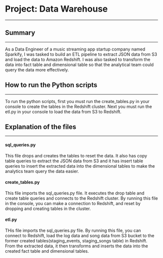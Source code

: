 # Project: Data Warehouse

---

## Summary

---

As a Data Engineer of a music streaming app startup company named Sparkify, I was tasked to build an ETL pipeline to extract JSON data from S3 and load the data to Amazon Redshift. I was also tasked to transform the data into fact table and dimensional table so that the analytical team could query the data more effectively.


## How to run the Python scripts

---

To run the python scripts, first you must run the create_tables.py in your console to create the tables in the Redshift cluster. Next you must run the etl.py in your console to load the data from S3 to Redshift.


## Explanation of the files

---

#### sql_queries.py

This file drops and creates the tables to reset the data. It also has copy table queries to extract the JSON data from S3 and it has insert table queries to insert the extracted data into the dimensional tables to make the analytics team query the data easier.


#### create_tables.py

This file imports the sql_queries.py file. It executes the drop table and create table queries and connects to the Redshift cluster. By running this file in the console, you can make a connection to Redshift, and reset by dropping and creating tables in the cluster.


#### etl.py

THis file imports the sql_queries.py file. By running this file, you can connect to Redshift, load the log data and song data from S3 bucket to the former created tables(staging_events, staging_songs table) in Redshift. From the extracted data, it then transforms and inserts the data into the created fact table and dimensional tables.



